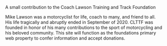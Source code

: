 A small contribution to the Coach Lawson Training and Track Foundation

Mike Lawson was a motorcyclist for life, coach to many, and friend to all. His life tragically and abruptly ended in September of 2020. CLTTF was founded in honor of his many contributions to the sport of motorcycling and his beloved community. This site will function as the foundations primary web property to confer information and accept donations.
